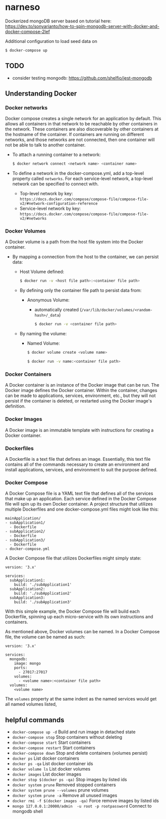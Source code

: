 # narneso
Dockerized mongoDB server based on tutorial here:
https://dev.to/sonyarianto/how-to-spin-mongodb-server-with-docker-and-docker-compose-2lef

Additional configuration to load seed data on
```bash
$ docker-compose up
```

## TODO
- consider testing mongodb: https://github.com/shelfio/jest-mongodb

## Understanding Docker

### Docker networks
Docker compose creates a single network for an application by default. This allows all containers in that network to be reachable by other containers in the network. These containers are also discoverable by other containers at the hostname of the container. If containers are running on different networks, and those networks are not connected, then one container will not be able to talk to another container.

- To attach a running container to a network:
  ```bash
  $ docker network connect <network name> <container name>
  ```
- To define a network in the docker-compose.yml, add a top-level property called `networks`. For each service-level network, a top-level network can be specified to connect with.

  - Top-level network by key: `https://docs.docker.com/compose/compose-file/compose-file-v2/#network-configuration-reference`
  - Service-level network by key: `https://docs.docker.com/compose/compose-file/compose-file-v2/#networks`

### Docker Volumes
A Docker volume is a path from the host file system into the Docker container.
- By mapping a connection from the host to the container, we can persist data:

  - Host Volume defined:
    ```bash
    $ docker run -v <host file path>:<container file path>
    ```

  - By defining only the container file path to persist data from:

    - Anonymous Volume:

      - automatically created (`/var/lib/docker/volumes/<random-hash>/_data`)
        ```bash
        $ docker run -v <container file path>
        ```

  - By naming the volume:

    - Named Volume:
      ```bash
      $ docker volume create <volume name>
      ```
      ```bash
      $ docker run -v name:<container file path>
      ```

### Docker Containers
A Docker container is an instance of the Docker image that can be run. The Docker image defines the Docker container. Within the container, changes can be made to applications, services, environment, etc., but they will not persist if the container is deleted, or restarted using the Docker image's definition.
### Docker Images
A Docker image is an immutable template with instructions for creating a Docker container.
### Dockerfiles
A Dockerfile is a text file that defines an image. Essentially, this text file contains all of the commands necessary to create an environment and install applications, services, and environment to suit the purpose defined.  
### Docker Compose
A Docker Compose file is a YAML text file that defines all of the services that make up an application. Each service defined in the Docker Compose file will spin up its own Docker container. A project structure that utilizes multiple Dockerfiles and one docker-compose.yml files might look like this:
 ```
mainApplication/
 - subApplication1/
   - Dockerfile
 - subApplication2/
   - Dockerfile
 - subApplication3/
   - Dockerfile
 - docker-compose.yml
 ```
A Docker Compose file that utilizes Dockerfiles might simply state:
```
version: '3.x'

services:
  subApplication1:
    build: './subApplication1'
  subApplication2:
    build: './subApplication2'
  subApplication3:
    build: './subApplication3'
```
With this simple example, the Docker Compose file will build each Dockerfile, spinning up each micro-service with its own instructions and containers.

As mentioned above, Docker volumes can be named. In a Docker Compose file, the volume can be named as such:
```
version: '3.x'

services:
  mongodb:
    image: mongo
    ports:
      - 27017:27017
    volumes:
      - <volume name>:<container file path>
  volumes:
    <volume name>
```
The `volumes` property at the same indent as the named services would get all named volumes listed,

## helpful commands

- `docker-compose up -d` Build and run image in detached state
- `docker-compose stop` Stop containers without deleting
- `docker-compose start` Start containers
- `docker-compose restart` Start containers
- `docker-compose down` Stop and delete containers (volumes persist)
- `docker ps` List docker containers
- `docker ps -qa` List docker container ids
- `docker volume ls` List docker volumes
- `docker images` List docker images
- `docker stop $(docker ps -qa)` Stop images by listed ids
- `docker system prune` Removed stopped containers
- `docker system prune --volumes` prune volumes
- `docker system prune -a` Remove all unused images
- `docker rmi -f $(docker images -qa)` Force remove images by listed ids
- `mongo 127.0.0.1:20000/admin  -u root -p rootpassword` Connect to mongodb shell
